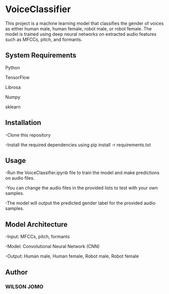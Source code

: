 # VoiceClassifier
This project is a machine learning model that classifies the gender of voices as either human male, human female, robot male, or robot female. The model is trained using deep neural networks on extracted audio features such as MFCCs, pitch, and formants.

## System Requirements

Python

TensorFlow

Librosa

Numpy

sklearn

## Installation
-Clone this repository

-Install the required dependencies using pip install -r requirements.txt

## Usage
-Run the VoiceClassifier.ipynb file to train the model and make predictions on audio files.

-You can change the audio files in the provided lists to test with your own samples.

-The model will output the predicted gender label for the provided audio samples.

## Model Architecture
-Input: MFCCs, pitch, formants

-Model: Convolutional Neural Network (CNN)

-Output: Human male, Human female, Robot male, Robot female

## Author

### WILSON JOMO 
